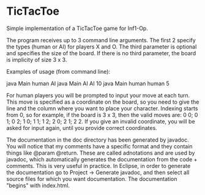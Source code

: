 TicTacToe
=========

Simple implementation of a TicTacToe game for Inf1-Op.

The program receives up to 3 command line arguments. The first 2 specify the types (human or AI) for players X and O.
The third parameter is optional and specifies the size of the board. If there is no third parameter, the board is
implicity of size 3 x 3.

Examples of usage (from command line):

java Main human AI
java Main AI AI 10
java Main human human 5

For human players you will be prompted to input your move at each turn. This move is specified as a coordinate on the board,
so you need to give the line and the column where you want to place your character. Indexing starts from 0, so for example,
if the board is 3 x 3, then the valid moves are: 0 0; 0 1; 0 2; 1 0; 1 1; 1 2; 2 0; 2 1; 2 2.
If you give an invalid coordinate, you will be asked for input again, until you provide correct coordinates.

The documentation in the doc directory has been generated by javadoc. You will notice that my comments have a specific format
and they contain things like @param @return. These are called adnotations and are used by javadoc, which automatically
generates the documentation from the code + comments. This is very useful in practice.
In Eclipse, in order to generate the documentation go to Project -> Generate javadoc, and then select all source files for
which you want documentation.
The documentation "begins" with index.html.

